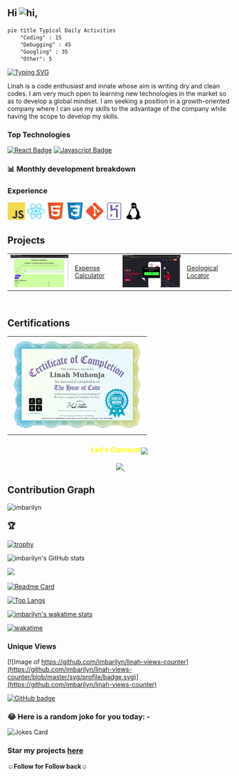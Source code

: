 ## Hi <img src="https://user-images.githubusercontent.com/1303154/88677602-1635ba80-d120-11ea-84d8-d263ba5fc3c0.gif" height="24px" width="24px" alt="hi">, 

```mermaid
pie title Typical Daily Activities
    "Coding" : 15
    "Debugging" : 45
    "Googling" : 35
    "Other": 5
```

[![Typing SVG](https://readme-typing-svg.herokuapp.com?color=2FA4D7&height=30&lines=I'm+Linah;A.K.A+Imbari)](https://git.io/typing-svg)

Linah is a code enthusiast  and innate whose aim is writing dry and clean codes. I am very much open to learning new technologies in the market so as to develop a global mindset. I am seeking a position in a
growth-oriented company where I can use my skills to the advantage of the company while having the scope to develop my skills. 

### Top Technologies

[![React Badge](https://img.shields.io/badge/-React-61DBFB?style=for-the-badge&labelColor=black&logo=react&logoColor=61DBFB)](#) [![Javascript Badge](https://img.shields.io/badge/-Javascript-F0DB4F?style=for-the-badge&labelColor=black&logo=javascript&logoColor=F0DB4F)](#) 

### 📊 Monthly development breakdown

<!--START_SECTION:waka-->

<!--END_SECTION:waka-->

### Experience

<p align="left">
  <img src="https://raw.githubusercontent.com/devicons/devicon/master/icons/javascript/javascript-original.svg" alt="JavaScript" width="40" height="40" />
  <img src="https://raw.githubusercontent.com/devicons/devicon/master/icons/react/react-original.svg" alt="React" width="40" height="40" />
  <!-- <img src="https://raw.githubusercontent.com/devicons/devicon/master/icons/nodejs/nodejs-original.svg" alt="NodeJS" width="40" height="40" /> -->
  <img src="https://raw.githubusercontent.com/devicons/devicon/master/icons/html5/html5-original.svg" alt="HTML5" width="40" height="40" />
  <img src="https://raw.githubusercontent.com/devicons/devicon/master/icons/css3/css3-original.svg" alt="CSS" width="40" height="40" />
  <!-- <img src="https://raw.githubusercontent.com/devicons/devicon/master/icons/docker/docker-original.svg" alt="Docker" width="40" height="40" /> -->
  <img src="https://raw.githubusercontent.com/devicons/devicon/master/icons/git/git-original.svg" alt="Git" width="40" height="40" />
  <img src="https://raw.githubusercontent.com/devicons/devicon/master/icons/heroku/heroku-original.svg" alt="Heroku" width="40" height="40" />
<!-- <img src="https://raw.githubusercontent.com/devicons/devicon/master/icons/jquery/jquery-original.svg" alt="JQuery" width="40" height="40" /> -->
  <!-- <img src="https://raw.githubusercontent.com/devicons/devicon/master/icons/mongodb/mongodb-original.svg" alt="MongoDB" width="40" height="40" /> -->
  <!-- <img src="https://raw.githubusercontent.com/devicons/devicon/master/icons/mysql/mysql-original.svg" alt="MySQL" width="40" height="40" /> -->
  <!-- <img src="https://raw.githubusercontent.com/github/explore/80688e429a7d4ef2fca1e82350fe8e3517d3494d/topics/postgresql/postgresql.png"  alt="PostgreSQL" width="40" /> -->
  <!-- <img src="https://raw.githubusercontent.com/devicons/devicon/master/icons/python/python-original.svg" alt="Python" width="40" height="40" /> -->
  <img src="https://raw.githubusercontent.com/devicons/devicon/master/icons/linux/linux-plain.svg" alt="Linux" width="40" height="40" />
</p>

<h2 id="sample-projects">Projects</h2>
<table>
  <tbody>
    <tr>
      <td>
        <a href="https://expense-calculator-device.vercel.app/">
          <img
            width="300px"
            src="assets/projects/expense calc.png"
            alt="expense-calculator"
          />
        </a>
      </td>
      <td>
        <a href="https://expense-calculator-device.vercel.app/"
          >Expense Calculator</a>
      </td>
      <td>
        <a href="https://imbarilyn.github.io/Kuloketi-Divaisi/">
          <img
            width="300px"
            src="assets/projects/geoloc1.png"
          />
        </a>
      </td>
      <td>
        <a href="https://imbarilyn.github.io/Kuloketi-Divaisi/"
          >Geological Locator</a>
      </td>
    </tr>   
  </tbody>
</table>

<br />

  <h2>Certifications</h2>  
<table>
  <tbody>
    <tr>
      <td>
        <a href="">
          <img
            width="300px"
            src="assets/certificates/Linah hourofcode.jpg"
          />
        </a>
      </td>
      <!-- <td>
        <a href=""
          >Verify</a
        >
      </td> -->
      <!-- <td>
        <a href="https://www.hackerrank.com/certificates/12d1fbc424ce">
          <img
            src="assets/certificates/Hackerrankproblemsolving.png"
            width="300px"
          />
        </a>
      </td>
      <td>
        <a href="https://www.hackerrank.com/certificates/12d1fbc424ce"
          >Verify</a
        >
      </td> -->
    </tr>
  </tbody>
</table>
</details>
</h2>

<h3 align="center" style="color:yellow;margin-bottom: 20px;" >Let's Connect<img src="https://github.com/hariketsheth/hariketsheth/blob/main/img/handshake.gif" height="32px" style="margin-bottom: -5px;"  > </h3>  
<p align='center'>
  <!-- <a href="https://www.linkedin.com/in/imbarilyn/">
    <img src="https://img.shields.io/badge/linkedin-%230077B5.svg?&style=for-the-badge&logo=linkedin&logoColor=white" />
  </a>&nbsp;&nbsp; -->
  <!-- <a href="https://instagram.com/imbarilyn.hb">
    <img src="https://img.shields.io/badge/instagram-%23E4405F.svg?&style=for-the-badge&logo=instagram&logoColor=white" />         -->
  </a>&nbsp;&nbsp;
 <!-- <a href="https://wa.me/+254792496898">
  <img src="https://img.shields.io/badge/WhatsApp-25D366?style=for-the-badge&logo=whatsapp&logoColor=white" />
 </a>&nbsp;&nbsp; -->
 <a href="mailto:linahmuhonjaimbari@gmail.com">
  <img src="https://img.shields.io/badge/Gmail-D14836?style=for-the-badge&logo=gmail&logoColor=white" />
 </a>&nbsp;&nbsp;
</p>

<p align='center'>
  <!-- <a href="https://twitter.com/imbarilyn_hb">
    <img src="https://img.shields.io/badge/Twitter-1DA1F2?style=for-the-badge&logo=twitter&logoColor=white" />
  </a>&nbsp;&nbsp; -->
  <!-- <a href="https://github.com/imbarilyn">
    <img src="https://img.shields.io/badge/GitHub-100000?style=for-the-badge&logo=github&logoColor=white" />        
  </a>&nbsp;&nbsp; -->
 <!-- <a href="https://www.reddit.com/user/imbarilyn">
  <img src="	https://img.shields.io/badge/Reddit-FF4500?style=for-the-badge&logo=reddit&logoColor=white" />
 </a>&nbsp;&nbsp; -->
 <!-- <a href="https://www.youtube.com/channel/UCgHKQfyNh8thOZtS4kfQG-A">
  <img src="https://img.shields.io/badge/YouTube-FF0000?style=for-the-badge&logo=youtube&logoColor=white" />
 </a>&nbsp;&nbsp; -->
</p>

## Contribution Graph

<p>
  <img align="left" src="https://activity-graph.herokuapp.com/graph?username=imbarilyn&theme=github" alt="imbarilyn" />
</p>
&nbsp;
<br />

### 🏆 <!--My Trophies-->

[![trophy](https://github-profile-trophy.vercel.app/?username=imbarilyn&theme=onedark&no-bg=false&count_private=true)](https://github.com/imbarilyn/imbarilyn)


<!--### Github Stats-->

![imbarilyn's GitHub stats](https://github-readme-stats.vercel.app/api?username=imbarilyn&count_private=true&show_icons=true&theme=dark&title_color=009933&include_all_commits=true)

<p><img width="400px" src="https://github-readme-streak-stats.herokuapp.com/?user=imbarilyn&theme=dark" /></p>      

<!--### Github extra pins-->

[![Readme Card](https://github-readme-stats.vercel.app/api/pin/?username=imbarilyn&repo=imbarilyn&theme=dark&title_color=009933)](https://github.com/imbarilyn/imbarilyn&show_owner=true&count_private=true)

[![Top Langs](https://github-readme-stats.vercel.app/api/top-langs/?username=imbarilyn&layout=compact&theme=dark&title_color=009933)](https://github.com/imbarilyn/imbarilyn)
<!-- 
![LeetCode Stats](https://leetcode.card.workers.dev/imbarilyn?theme=dark&font=source_code_pro&extension=null) -->

<!-- ![imbarilyn's LeetCode Stats](https://leetcode-stats.vercel.app/api?username=imbarilyn&theme=Dark) -->

[![imbarilyn's wakatime stats](https://github-readme-stats.vercel.app/api/wakatime?username=imbarilyn&theme=dark&title_color=009933)](https://github.com/imbarilyn/imbarilyn)

[![wakatime](https://wakatime.com/badge/user/cb788a51-df66-4ab7-a791-748d096f5c6b.svg)](https://wakatime.com/@cb788a51-df66-4ab7-a791-748d096f5c6b)

### Unique Views

[![Image of https://github.com/imbarilyn/linah-views-counter](https://github.com/imbarilyn/linah-views-counter/blob/master/svg/profile/badge.svg)](https://github.com/imbarilyn/linah-views-counter)


<p>
  <a href="https://github.com/imbarilyn?tab=followers">
    <img src="https://img.shields.io/github/followers/imbarilyn?label=Followers&logo=GitHub&style=for-the-badge" alt="GitHub badge" />
  </a>
</p>

### 😂 Here is a random joke for you today: -

![Jokes Card](https://readme-jokes.vercel.app/api)


### Star my projects [here](https://github.com/imbarilyn?tab=repositories)

:relaxed:__Follow for Follow back__:relaxed:

